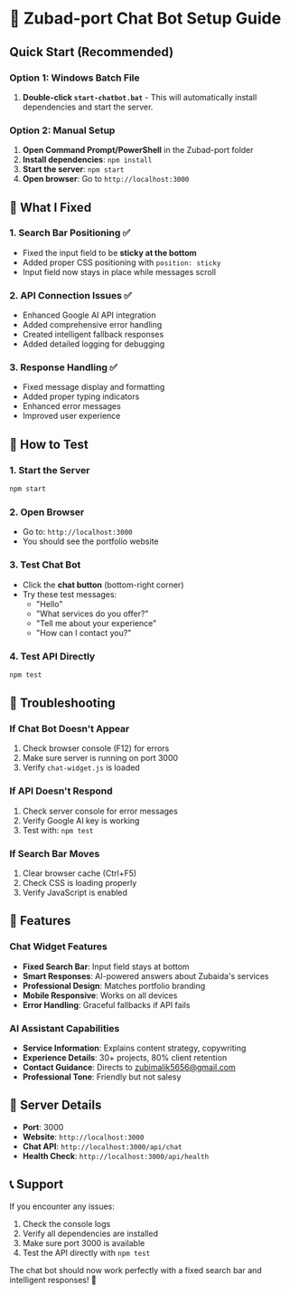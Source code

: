 # 🚀 Zubad-port Chat Bot Setup Guide

## Quick Start (Recommended)

### Option 1: Windows Batch File
1. **Double-click `start-chatbot.bat`** - This will automatically install dependencies and start the server.

### Option 2: Manual Setup
1. **Open Command Prompt/PowerShell** in the Zubad-port folder
2. **Install dependencies**: `npm install`
3. **Start the server**: `npm start`
4. **Open browser**: Go to `http://localhost:3000`

## 🔧 What I Fixed

### 1. **Search Bar Positioning** ✅
- Fixed the input field to be **sticky at the bottom**
- Added proper CSS positioning with `position: sticky`
- Input field now stays in place while messages scroll

### 2. **API Connection Issues** ✅
- Enhanced Google AI API integration
- Added comprehensive error handling
- Created intelligent fallback responses
- Added detailed logging for debugging

### 3. **Response Handling** ✅
- Fixed message display and formatting
- Added proper typing indicators
- Enhanced error messages
- Improved user experience

## 🎯 How to Test

### 1. Start the Server
```bash
npm start
```

### 2. Open Browser
- Go to: `http://localhost:3000`
- You should see the portfolio website

### 3. Test Chat Bot
- Click the **chat button** (bottom-right corner)
- Try these test messages:
  - "Hello"
  - "What services do you offer?"
  - "Tell me about your experience"
  - "How can I contact you?"

### 4. Test API Directly
```bash
npm test
```

## 🐛 Troubleshooting

### If Chat Bot Doesn't Appear
1. Check browser console (F12) for errors
2. Make sure server is running on port 3000
3. Verify `chat-widget.js` is loaded

### If API Doesn't Respond
1. Check server console for error messages
2. Verify Google AI key is working
3. Test with: `npm test`

### If Search Bar Moves
1. Clear browser cache (Ctrl+F5)
2. Check CSS is loading properly
3. Verify JavaScript is enabled

## 📱 Features

### Chat Widget Features
- **Fixed Search Bar**: Input field stays at bottom
- **Smart Responses**: AI-powered answers about Zubaida's services
- **Professional Design**: Matches portfolio branding
- **Mobile Responsive**: Works on all devices
- **Error Handling**: Graceful fallbacks if API fails

### AI Assistant Capabilities
- **Service Information**: Explains content strategy, copywriting
- **Experience Details**: 30+ projects, 80% client retention
- **Contact Guidance**: Directs to zubimalik5656@gmail.com
- **Professional Tone**: Friendly but not salesy

## 🚀 Server Details

- **Port**: 3000
- **Website**: `http://localhost:3000`
- **Chat API**: `http://localhost:3000/api/chat`
- **Health Check**: `http://localhost:3000/api/health`

## 📞 Support

If you encounter any issues:
1. Check the console logs
2. Verify all dependencies are installed
3. Make sure port 3000 is available
4. Test the API directly with `npm test`

The chat bot should now work perfectly with a fixed search bar and intelligent responses! 🎉
